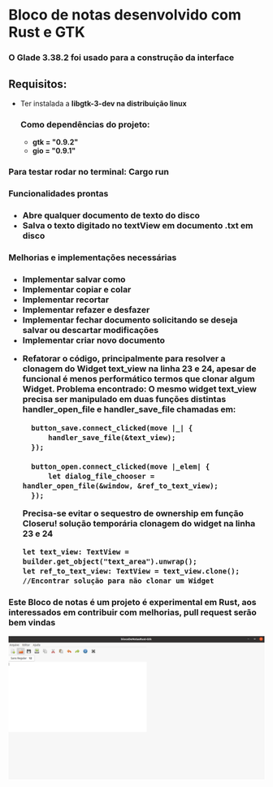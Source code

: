<h1>Bloco de notas desenvolvido com Rust e GTK</h1>
<h3>O Glade 3.38.2 foi usado para a construção da interface</h3>

<h2>Requisitos:</h2>
<ul>
  <li>Ter instalada a <strong>libgtk-3-dev<strong> na distribuição linux</li>
  <h3>Como dependências do projeto:</h3>
  <ul>
    <li>gtk = "0.9.2"</li>
    <li>gio = "0.9.1"</li>
  </ul>
</ul>

<h3>Para testar rodar no terminal: <strong>Cargo run</strong></h3>

<h3>Funcionalidades prontas<h3>
<ul>
  <li>
    Abre qualquer documento de texto do disco
  </li>
  <li>
    Salva o texto digitado no textView em documento .txt em disco
  </li>
</ul>

<h3>Melhorias e implementações necessárias<h3>
<ul>
  <li>
    Implementar salvar como
  </li>
  <li>
    Implementar copiar e colar
  </li>
  <li>
    Implementar recortar
  </li>
  <li>
    Implementar refazer e desfazer
  </li>
  <li>
    Implementar fechar documento solicitando se deseja salvar ou descartar modificações
  </li>
  <li>
    Implementar criar novo documento
  </li>
</ul>

- Refatorar o código, principalmente para resolver a clonagem do Widget text_view na linha 23 e 24, apesar de funcional é menos performático termos que clonar algum Widget. Problema encontrado: O mesmo widget text_view precisa ser manipulado em duas funções distintas handler_open_file e handler_save_file chamadas em:

  ```
    button_save.connect_clicked(move |_| {
        handler_save_file(&text_view);
    });

    button_open.connect_clicked(move |_elem| {
        let dialog_file_chooser = handler_open_file(&window, &ref_to_text_view);
    });

  ```

  Precisa-se evitar o sequestro de ownership em função Closeru! solução temporária clonagem do widget na linha 23 e 24

  ```
  let text_view: TextView = builder.get_object("text_area").unwrap();
  let ref_to_text_view: TextView = text_view.clone(); //Encontrar solução para não clonar um Widget

  ```

<h3>Este Bloco de notas é um projeto é experimental em Rust, aos interessados em contribuir com melhorias, pull request serão bem vindas</h3>

![screen 1](/screenshot/screen.png)
